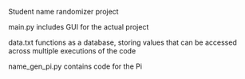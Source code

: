 Student name randomizer project

main.py includes GUI for the actual project

data.txt functions as a database, storing values that can be accessed across multiple executions of the code

name_gen_pi.py contains code for the Pi
